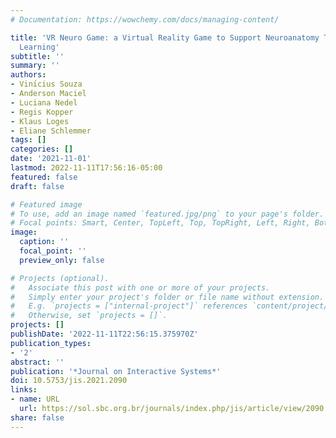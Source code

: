 ```yaml
---
# Documentation: https://wowchemy.com/docs/managing-content/

title: 'VR Neuro Game: a Virtual Reality Game to Support Neuroanatomy Teaching and
  Learning'
subtitle: ''
summary: ''
authors:
- Vinı́cius Souza
- Anderson Maciel
- Luciana Nedel
- Regis Kopper
- Klaus Loges
- Eliane Schlemmer
tags: []
categories: []
date: '2021-11-01'
lastmod: 2022-11-11T17:56:16-05:00
featured: false
draft: false

# Featured image
# To use, add an image named `featured.jpg/png` to your page's folder.
# Focal points: Smart, Center, TopLeft, Top, TopRight, Left, Right, BottomLeft, Bottom, BottomRight.
image:
  caption: ''
  focal_point: ''
  preview_only: false

# Projects (optional).
#   Associate this post with one or more of your projects.
#   Simply enter your project's folder or file name without extension.
#   E.g. `projects = ["internal-project"]` references `content/project/deep-learning/index.md`.
#   Otherwise, set `projects = []`.
projects: []
publishDate: '2022-11-11T22:56:15.375970Z'
publication_types:
- '2'
abstract: ''
publication: '*Journal on Interactive Systems*'
doi: 10.5753/jis.2021.2090
links:
- name: URL
  url: https://sol.sbc.org.br/journals/index.php/jis/article/view/2090
share: false
---
```

